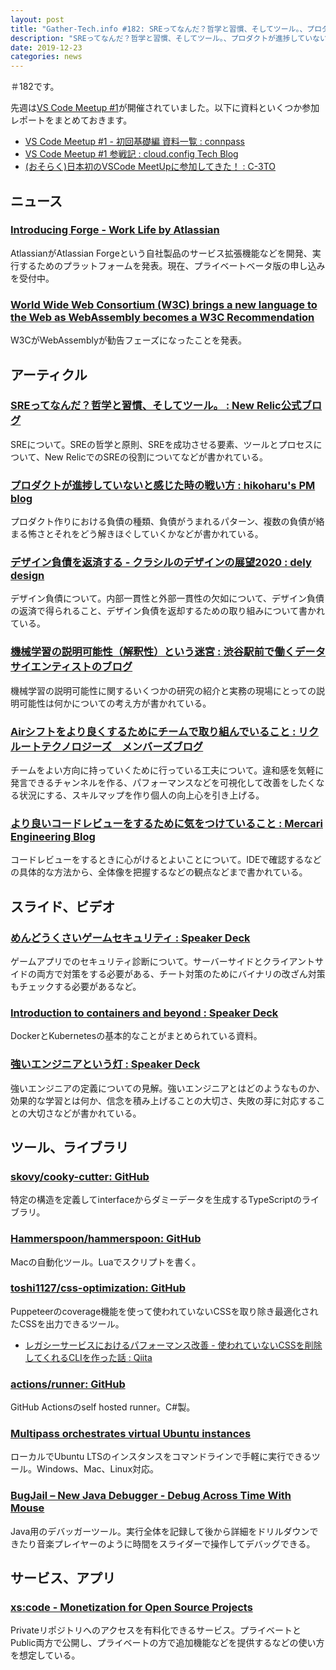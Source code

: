 ```yaml
---
layout: post
title: "Gather-Tech.info #182: SREってなんだ？哲学と習慣、そしてツール。、プロダクトが進捗していないと感じた時の戦い方 など"
description: "SREってなんだ？哲学と習慣、そしてツール。、プロダクトが進捗していないと感じた時の戦い方 など"
date: 2019-12-23
categories: news
---
```


＃182です。

先週は[VS Code Meetup #1](https://vscode.connpass.com/event/155068/)が開催されていました。以下に資料といくつか参加レポートをまとめておきます。

- [VS Code Meetup #1 - 初回基礎編  資料一覧 : connpass](https://vscode.connpass.com/event/155068/presentation/)
- [VS Code Meetup #1 参戦記 : cloud.config Tech Blog](https://tech-blog.cloud-config.jp/2019-12-19-participating-in-vs-code-meetup-1/)
- [(おそらく)日本初のVSCode MeetUpに参加してきた！ : C-3TO](https://zwzw.hatenablog.com/entry/vscode-meetup1)

## ニュース

### [Introducing Forge - Work Life by Atlassian](https://www.atlassian.com/blog/announcements/introducing-forge)

AtlassianがAtlassian Forgeという自社製品のサービス拡張機能などを開発、実行するためのプラットフォームを発表。現在、プライベートベータ版の申し込みを受付中。

### [World Wide Web Consortium (W3C) brings a new language to the Web as WebAssembly becomes a W3C Recommendation](https://www.w3.org/2019/12/pressrelease-wasm-rec.html.en)

W3CがWebAssemblyが勧告フェーズになったことを発表。

## アーティクル

### [SREってなんだ？哲学と習慣、そしてツール。 : New Relic公式ブログ](https://blog.newrelic.co.jp/new-relic-basics/what-is-sre/)

SREについて。SREの哲学と原則、SREを成功させる要素、ツールとプロセスについて、New RelicでのSREの役割についてなどが書かれている。

### [プロダクトが進捗していないと感じた時の戦い方 : hikoharu's PM blog](http://hikoharu06.hatenablog.com/entry/2019/12/17/200058)

プロダクト作りにおける負債の種類、負債がうまれるパターン、複数の負債が絡まる怖さとそれをどう解きほぐしていくかなどが書かれている。

### [デザイン負債を返済する - クラシルのデザインの展望2020 : dely design](https://dely.design/n/n3cf86ddaaad8)

デザイン負債について。内部一貫性と外部一貫性の欠如について、デザイン負債の返済で得られること、デザイン負債を返却するための取り組みについて書かれている。

### [機械学習の説明可能性（解釈性）という迷宮 : 渋谷駅前で働くデータサイエンティストのブログ](https://tjo.hatenablog.com/entry/2019/12/19/190000)

機械学習の説明可能性に関するいくつかの研究の紹介と実務の現場にとっての説明可能性は何かについての考え方が書かれている。

### [Airシフトをより良くするためにチームで取り組んでいること : リクルートテクノロジーズ　メンバーズブログ](https://recruit-tech.co.jp/blog/2019/12/21/improve-of-airshift/)

チームをよい方向に持っていくために行っている工夫について。違和感を気軽に発言できるチャンネルを作る、パフォーマンスなどを可視化して改善をしたくなる状況にする、スキルマップを作り個人の向上心を引き上げる。

### [より良いコードレビューをするために気をつけていること : Mercari Engineering Blog](https://tech.mercari.com/entry/2019/12/22/080000)

コードレビューをするときに心がけるとよいことについて。IDEで確認するなどの具体的な方法から、全体像を把握するなどの観点などまで書かれている。

## スライド、ビデオ

### [めんどうくさいゲームセキュリティ : Speaker Deck](https://speakerdeck.com/tkmru/mendoukusaigemusekiyuritei)

ゲームアプリでのセキュリティ診断について。サーバーサイドとクライアントサイドの両方で対策をする必要がある、チート対策のためにバイナリの改ざん対策もチェックする必要があるなど。

### [Introduction to containers and beyond : Speaker Deck](https://speakerdeck.com/nwiizo/introduction-to-containers-and-beyond)

DockerとKubernetesの基本的なことがまとめられている資料。

### [強いエンジニアという灯 : Speaker Deck](https://speakerdeck.com/nay3/qiang-ienziniatoiudeng)

強いエンジニアの定義についての見解。強いエンジニアとはどのようなものか、効果的な学習とは何か、信念を積み上げることの大切さ、失敗の芽に対応することの大切さなどが書かれている。

## ツール、ライブラリ

### [skovy/cooky-cutter: GitHub](https://github.com/skovy/cooky-cutter)

特定の構造を定義してinterfaceからダミーデータを生成するTypeScriptのライブラリ。

### [Hammerspoon/hammerspoon: GitHub](https://github.com/Hammerspoon/hammerspoon)

Macの自動化ツール。Luaでスクリプトを書く。

### [toshi1127/css-optimization: GitHub](https://github.com/toshi1127/css-optimization)

Puppeteerのcoverage機能を使って使われていないCSSを取り除き最適化されたCSSを出力できるツール。

- [レガシーサービスにおけるパフォーマンス改善 - 使われていないCSSを削除してくれるCLIを作った話 : Qiita](https://qiita.com/toshi1127/items/2889f7b32ab88c6e79ca)

### [actions/runner: GitHub](https://github.com/actions/runner)

GitHub Actionsのself hosted runner。C#製。

### [Multipass orchestrates virtual Ubuntu instances](https://multipass.run/)

ローカルでUbuntu LTSのインスタンスをコマンドラインで手軽に実行できるツール。Windows、Mac、Linux対応。

### [BugJail – New Java Debugger - Debug Across Time With Mouse](https://bugjail.com/)

Java用のデバッガーツール。実行全体を記録して後から詳細をドリルダウンできたり音楽プレイヤーのように時間をスライダーで操作してデバッグできる。

## サービス、アプリ

### [xs:code - Monetization for Open Source Projects](https://xscode.com/)

Privateリポジトリへのアクセスを有料化できるサービス。プライベートとPublic両方で公開し、プライベートの方で追加機能などを提供するなどの使い方を想定している。
